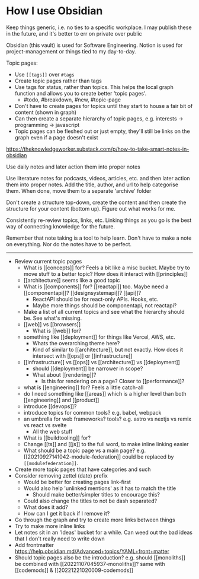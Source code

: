 # How I use Obsidian

Keep things generic, i.e. no ties to a specific workplace. I may publish these in the future, and it's better to err on private over public

Obsidian (this vault) is used for Software Engineering. Notion is used for project-management or things tied to my day-to-day.

Topic pages:
- Use `[[tags]]` over `#tags`
- Create topic pages rather than tags
- Use tags for status, rather than topics. This helps the local graph function and allows you to create better 'topic pages'.
	- #todo, #breakdown, #new, #topic-page
- Don't have to create pages for topics until they start to house a fair bit of content (shown in graph)
- Can then create a separate hierarchy of topic pages, e.g. interests -> programming -> javascript
- Topic pages can be fleshed out or just empty, they'll still be links on the graph even if a page doesn't exist

https://theknowledgeworker.substack.com/p/how-to-take-smart-notes-in-obsidian

Use daily notes and later action them into proper notes

Use literature notes for podcasts, videos, articles, etc. and then later action them into proper notes.
Add the title, author, and url to help categorise them.
When done, move them to a separate 'archive' folder

Don't create a structure top-down, create the content and then create the structure for your content (bottom up). Figure out what works for me.

Consistently re-review topics, links, etc. Linking things as you go is the best way of connecting knowledge for the future.

Remember that note taking is a tool to help learn. Don't have to make a note on everything. Nor do the notes have to be perfect.

---

- Review current topic pages
	- What is [[concepts]] for? Feels a bit like a misc bucket. Maybe try to move stuff to a better topic? How does it interact with [[principles]]
	- [[architecture]] seems like a good topic
	- What is [[components]] for? [[reactapi]] too. Maybe need a [[componentapi]]? [[designsystemapi]]? [[api]]?
		- ReactAPI should be for react-only APIs. Hooks, etc.
		- Maybe more things should be componentapi, not reactapi?
	- Make a list of all current topics and see what the hierarchy should be. See what's missing.
	- [[web]] vs [[browsers]]
		- What is [[web]] for?
	- something like [[deployment]] for things like Vercel, AWS, etc.
		- Whats the overarching theme here?
		- Kind of similar to [[architecture]], but not exactly. How does it intersect with [[ops]] or [[infrastructure]]
	- [[infrastructure]] vs [[ops]] vs [[architecture]] vs [[deployment]]
		- should [[deployment]] be narrower in scope?
		- What about [[rendering]]?
			- Is this for rendering on a page? Closer to [[performance]]?
	- what is [[engineering]] for? Feels a little catch-all
	- do I need something like [[areas]] which is a higher level than both [[engineering]] and [[product]]
	- introduce [[devops]]?
	- introduce topics for common tools? e.g. babel, webpack
	- an umbrella for web frameworks? tools? e.g. astro vs nextjs vs remix vs react vs svelte
		- All the web stuff
	- What is [[buildtooling]] for?
	- Change [[ts]] and [[js]] to the full word, to make inline linking easier
	- What should be a topic page vs a main page? e.g. [[20210927141042-module-federation]] could be replaced by `[[modulefederation]]`.
- Create more topic pages that have categories and such
- Consider removing zettel (date) prefix
	- Would be better for creating pages link-first
	- Would also help 'unlinked mentions' as it has to match the title
		- Should make better/simpler titles to encourage this?
	- Could also change the titles to not be dash separated?
	- What does it add?
	- How can I get it back if I remove it?
- Go through the graph and try to create more links between things
- Try to make more inline links
- Let notes sit in an 'Ideas' bucket for a while. Can weed out the bad ideas that I don't really need to write down
- Add frontmatter https://help.obsidian.md/Advanced+topics/YAML+front+matter
- Should topic pages also be the introduction? e.g. should [[monoliths]] be combined with [[20221107045937-monoliths]]? same with [[codemods]] & [[20221221020009-codemods]]